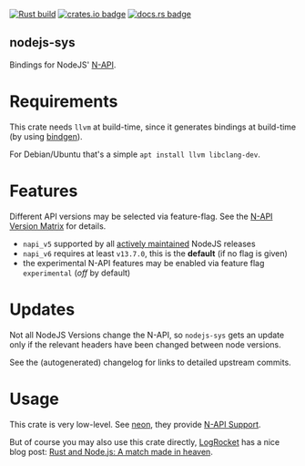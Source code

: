 [![Rust build](https://github.com/elmarx/nodejs-sys/workflows/Rust/badge.svg)](https://github.com/elmarx/nodejs-sys/actions?query=workflow%3ARust) [![crates.io badge](https://img.shields.io/crates/v/nodejs-sys.svg)](https://crates.io/crates/nodejs-sys) [![docs.rs badge](https://docs.rs/nodejs-sys/badge.svg)](https://docs.rs/nodejs-sys)

nodejs-sys
----------

Bindings for NodeJS' [N-API](https://nodejs.org/dist/latest-v14.x/docs/api/n-api.html).

Requirements
============

This crate needs `llvm` at build-time, since it generates bindings at build-time (by using [bindgen](https://docs.rs/bindgen/)).

For Debian/Ubuntu that's a simple `apt install llvm libclang-dev`.

Features
========

Different API versions may be selected via feature-flag. See the [N-API Version Matrix](https://nodejs.org/dist/latest-v14.x/docs/api/n-api.html#n_api_n_api_version_matrix) for details.

- `napi_v5` supported by all [actively maintained](https://nodejs.org/en/about/releases/) NodeJS releases
- `napi_v6` requires at least `v13.7.0`, this is the **default** (if no flag is given)
- the experimental N-API features may be enabled via feature flag `experimental` (*off* by default)

Updates
=======

Not all NodeJS Versions change the N-API, so `nodejs-sys` gets an update only if the relevant headers have been changed between node versions.

See the (autogenerated) changelog for links to detailed upstream commits.  

Usage
=====

This crate is very low-level. See [neon](https://neon-bindings.com/), they provide [N-API Support](https://github.com/neon-bindings/neon/issues/444).

But of course you may also use this crate directly, [LogRocket](https://logrocket.com/) has a nice blog post: 
[Rust and Node.js: A match made in heaven](https://blog.logrocket.com/rust-and-node-js-a-match-made-in-heaven/).